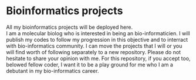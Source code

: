 # Bioinformatics projects
All my bioinformatics projects will be deployed here.  
I am a molecular biolog who is interested in being an bio-informaticien. I will publish my codes to follow my progression in this objective and to interract with bio-informatics community. I can move the projects that I will or you will find worth of following separately to a new repository. Please do not hesitate to share your opinion with me. For this repository, if you accept too, belowed fellow coder, I want it to be a play ground for me who I am a debutant in my bio-informatics career.
